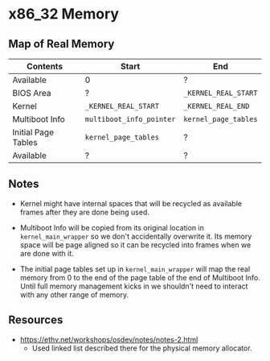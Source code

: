 # x86\_32 Memory

## Map of Real Memory

| Contents            | Start                    | End                  |
| ------------------- | ------------------------ | -------------------- |
| Available           | 0                        | ?                    |
| BIOS Area           | ?                        | `_KERNEL_REAL_START` |
| Kernel              | `_KERNEL_REAL_START`     | `_KERNEL_REAL_END`   |
| Multiboot Info      | `multiboot_info_pointer` | `kernel_page_tables` |
| Initial Page Tables | `kernel_page_tables`     | ?                    |
| Available           | ?                        | ?                    |

## Notes

- Kernel might have internal spaces that will be recycled as available frames after they
  are done being used.

- Multiboot Info will be copied from its original location in
  `kernel_main_wrapper` so we don't accidentally overwrite it. Its memory space
  will be page aligned so it can be recycled into frames when we are done with
  it.

- The initial page tables set up in `kernel_main_wrapper` will map the real
  memory from 0 to the end of the page table of the end of Multiboot Info.
  Until full memory management kicks in we shouldn't need to interact with any
  other range of memory.

## Resources

- https://ethv.net/workshops/osdev/notes/notes-2.html
    - Used linked list described there for the physical memory allocator.
